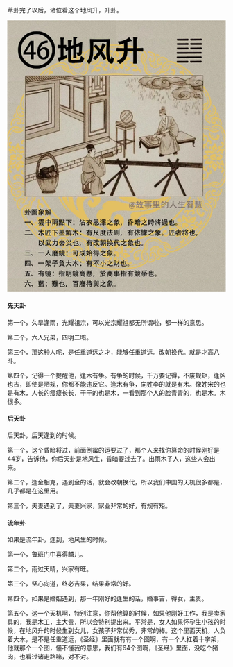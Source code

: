 萃卦完了以后，诸位看这个地风升，升卦。

![图片](../img/地风升.jpg)

#### 先天卦

第一个，久旱逢雨，光耀祖宗，可以光宗耀祖都无所谓啦，都一样的意思。

第二个，六人兄弟，四明二暗。

第三个，那这种人呢，是任重道远之才，能够任重道远。改朝换代。就是才高八斗。

第四个，记得一个提醒他，逢木有争。有争的时候，千万要记得，不废规矩，逢凶也吉，即使是陋规，你都不能违反它。逢木有争，向姓李的就是有木。像姓宋的也是有木，人长的瘦瘦长长，干干的也是木，一看到那个人的脸青青的，也是木。木很多。

#### 后天卦

后天卦，后天逢到的时候。

第一个，这个昏暗将过，前面倒霉的运要过了，那个人来找你算命的时候刚好是44岁，告诉他，你后天卦是地风生，昏暗要过去了。出雨木子人，这些人会出来。

第二个，逢金相克，遇到金的话，就会改朝换代，所以我们中国的天机很多都是，几乎都是在这里用。

第三个，夫妻遇到了，夫妻兴家，家业非常的好，有规有矩。

#### 流年卦

如果是流年卦，逢到，地风生的时候。

第一个，鲁班门中喜得麟儿。

第二个，雨过天晴，兴家有旺。

第三个，坚心向道，终必吉果，结果非常的好。

第四个，如果是婚姻遇到，那一年刚好的逢生的话，婚事吉，得女，主贵。

第五个，这一个天机啊，特别注意，你帮他算的时候，如果他刚好工作，我是卖家具的，我是木工，主大贵，所以会特别提出来。平常是，女人如果怀孕生小孩的时候，在地风升的时候生到女儿，女孩子非常优秀，非常的棒。这个里面天机，人负着大木，是不是任重道远，《圣经》里面就有有一个图啊，有一个人扛着十字架，他就那个一个图，懂不懂我的意思，我们有64个图啊，《圣经》里面，没吃个猪肉，也看过诸走路嘛，对不对。